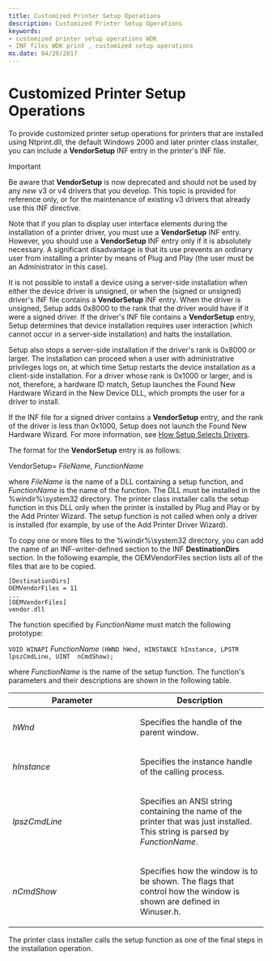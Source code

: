 ```yaml
---
title: Customized Printer Setup Operations
description: Customized Printer Setup Operations
keywords:
- customized printer setup operations WDK
- INF files WDK print , customized setup operations
ms.date: 04/20/2017
---
```


# Customized Printer Setup Operations

To provide customized printer setup operations for printers that are installed using Ntprint.dll, the default Windows 2000 and later printer class installer, you can include a **VendorSetup** INF entry in the printer's INF file.

> [!IMPORTANT]
> Be aware that **VendorSetup** is now deprecated and should not be used by any *new* v3 or v4 drivers that you develop. This topic is provided for reference only, or for the maintenance of existing v3 drivers that already use this INF directive.

 Note that if you plan to display user interface elements during the installation of a printer driver, you must use a **VendorSetup** INF entry. However, you should use a **VendorSetup** INF entry only if it is absolutely necessary. A significant disadvantage is that its use prevents an ordinary user from installing a printer by means of Plug and Play (the user must be an Administrator in this case).

It is not possible to install a device using a server-side installation when either the device driver is unsigned, or when the (signed or unsigned) driver's INF file contains a **VendorSetup** INF entry. When the driver is unsigned, Setup adds 0x8000 to the rank that the driver would have if it were a signed driver. If the driver's INF file contains a **VendorSetup** entry, Setup determines that device installation requires user interaction (which cannot occur in a server-side installation) and halts the installation.

Setup also stops a server-side installation if the driver's rank is 0x8000 or larger. The installation can proceed when a user with administrative privileges logs on, at which time Setup restarts the device installation as a client-side installation. For a driver whose rank is 0x1000 or larger, and is not, therefore, a hardware ID match, Setup launches the Found New Hardware Wizard in the New Device DLL, which prompts the user for a driver to install.

If the INF file for a signed driver contains a **VendorSetup** entry, and the rank of the driver is less than 0x1000, Setup does not launch the Found New Hardware Wizard. For more information, see [How Setup Selects Drivers](../install/how-windows-selects-a-driver-for-a-device.md).

The format for the **VendorSetup** entry is as follows:

VendorSetup= *FileName*, *FunctionName*

where *FileName* is the name of a DLL containing a setup function, and *FunctionName* is the name of the function. The DLL must be installed in the %windir%\\system32 directory. The printer class installer calls the setup function in this DLL only when the printer is installed by Plug and Play or by the Add Printer Wizard. The setup function is not called when only a driver is installed (for example, by use of the Add Printer Driver Wizard).

To copy one or more files to the %windir%\\system32 directory, you can add the name of an INF-writer-defined section to the INF **DestinationDirs** section. In the following example, the OEMVendorFiles section lists all of the files that are to be copied.

```inf
[DestinationDirs]
OEMVendorFiles = 11
...
[OEMVendorFiles]
vendor.dll
```

The function specified by *FunctionName* must match the following prototype:

`VOID WINAPI` *FunctionName* `(HWND hWnd, HINSTANCE hInstance, LPSTR lpszCmdLine, UINT  nCmdShow);`

where *FunctionName* is the name of the setup function. The function's parameters and their descriptions are shown in the following table.

<table>
<colgroup>
<col width="50%" />
<col width="50%" />
</colgroup>
<thead>
<tr class="header">
<th>Parameter</th>
<th>Description</th>
</tr>
</thead>
<tbody>
<tr class="odd">
<td><p><em>hWnd</em></p></td>
<td><p>Specifies the handle of the parent window.</p></td>
</tr>
<tr class="even">
<td><p><em>hInstance</em></p></td>
<td><p>Specifies the instance handle of the calling process.</p></td>
</tr>
<tr class="odd">
<td><p><em>lpszCmdLine</em></p></td>
<td><p>Specifies an ANSI string containing the name of the printer that was just installed. This string is parsed by <em>FunctionName</em>.</p></td>
</tr>
<tr class="even">
<td><p><em>nCmdShow</em></p></td>
<td><p>Specifies how the window is to be shown. The flags that control how the window is shown are defined in Winuser.h.</p></td>
</tr>
</tbody>
</table>

The printer class installer calls the setup function as one of the final steps in the installation operation.
